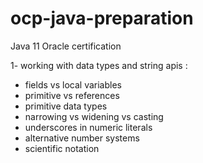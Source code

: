 # ocp-java-preparation
Java 11 Oracle certification


1- working with data types and string apis :
   -  fields vs local variables
   -  primitive vs references
   -  primitive data types
   -  narrowing vs widening vs casting
   -  underscores in numeric literals
   -  alternative number systems
   -  scientific notation
